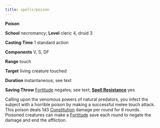 ```yaml
---
title: spells/poison
---
```

 **Poison**

**School** necromancy; **Level** cleric 4, druid 3

**Casting Time** 1 standard action

**Components** V, S, DF

**Range** touch

**Target** living creature touched

**Duration** instantaneous; see text

**Saving Throw** [Fortitude](../combat.md#_fortitude) negates; see text; **[Spell Resistance](../glossary.md#_spell-resistance)** yes

Calling upon the venomous powers of natural predators, you infect the subject with a horrible poison by making a successful melee touch attack. This poison deals 1d3 [Constitution](../gettingStarted.md#_constitution) damage per round for 6 rounds. Poisoned creatures can make a [Fortitude](../combat.md#_fortitude) save each round to negate the damage and end the affliction.

